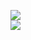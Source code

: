 [![](https://img.shields.io/badge/Made%20With-Github%20Spray-lightgrey.svg?style=for-the-badge&logo=github)](https://github.com/Annihil/github-spray#14785)  
[![](https://i.imgur.com/2DrTn0Z.gif)](https://github.com/Annihil/github-spray)